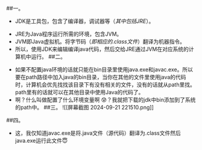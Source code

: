 ##一。
+ JDK是工具包，包含了编译器，调试器等（*其中包括JRE*）。
 - JRE为Java程序运行所需的环境，包含JVM。
 - JVM即Java虚拟机。将字节码（*即相应的.class文件*）翻译为机器指令。
 - 所以，使用JDK来编辑编译java代码，然后交给JRE通过JVM在对应系统的计算机中运行。 
 ##二。
 + 如果不配置java环境的话就只能在bin目录里使用java.exe和javac.exe。所以要在path路径中加入java的bin目录，当你在其他的文件里使用java的代码时，计算机会优先找找该目录下有没有相关的文件，没有的话就从path里找。path里有的话就可以在其他目录中使用Java的代码了。
 + 啊？什么叫做配置了什么环境变量啊 😰？我就把下载的jdk中bin添加到了系统的path中。
 ##三。
      ![[屏幕截图 2024-09-21 221510.png]]

##四。
+  这，我仅知道javac.exe是将.java文件（源代码）翻译为.class文件然后java.exe运行此文件😇
